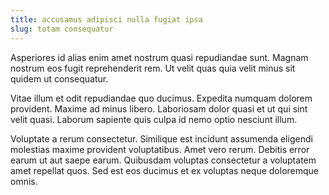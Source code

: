 ```yaml
---
title: accusamus adipisci nulla fugiat ipsa
slug: totam consequatur
---
```


Asperiores id alias enim amet nostrum quasi repudiandae sunt. Magnam nostrum eos fugit reprehenderit rem. Ut velit quas quia velit minus sit quidem ut consequatur.

Vitae illum et odit repudiandae quo ducimus. Expedita numquam dolorem provident. Maxime ad minus libero. Laboriosam dolor quasi et ut qui sint velit quasi. Laborum sapiente quis culpa id nemo optio nesciunt illum.

Voluptate a rerum consectetur. Similique est incidunt assumenda eligendi molestias maxime provident voluptatibus. Amet vero rerum. Debitis error earum ut aut saepe earum. Quibusdam voluptas consectetur a voluptatem amet repellat quos. Sed est eos ducimus et ex voluptas neque doloremque omnis.
